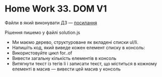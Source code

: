 # Home Work 33. DOM V1

Файли в який виконувати ДЗ — [посилання](https://github.com/junjun-it-courses/DOM_basic_dz)

Рішення пишемо у файлі solution.js

- Ми маємо дерево, структуроване як вкладені списки ul/li.
- Напишіть код, який виведе кожен елемент списку в консоль:
- Використовуйте цикл for..of
- Вивести загальну кількість елементів в консоль
- Витягнути текст із тегів li і записати текст, що міститься в кожному елементі в масив — вивести цей масив у консоль